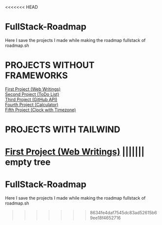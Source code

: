 <<<<<<< HEAD
# FullStack-Roadmap

Here I save the projects I made while making the roadmap fullstack of roadmap.sh

# PROJECTS WITHOUT FRAMEWORKS

[First Project (Web Writings)](https://jonathanmanzanodiaz.github.io/FullStack-Roadmap/web-writings/)<br>
[Second Project (ToDo List)](https://jonathanmanzanodiaz.github.io/FullStack-Roadmap/todo-list/) <br>
[Third Project (GitHub API)](https://jonathanmanzanodiaz.github.io/FullStack-Roadmap/github-api/) <br>
[Fourth Project (Calculator)](https://jonathanmanzanodiaz.github.io/FullStack-Roadmap/calculator/)<br>
[Fifth Project (Clock with Timezone)](https://jonathanmanzanodiaz.github.io/FullStack-Roadmap/timezone/)

# PROJECTS WITH TAILWIND

[First Project (Web Writings)](https://jonathanmanzanodiaz.github.io/FullStack-Roadmap/web-writings/)
||||||| empty tree
=======
# FullStack-Roadmap
Here I save the projects I made while making the roadmap fullstack of roadmap.sh
>>>>>>> 8634fe4daf7545dc83ad52615b69ee18f4652716
